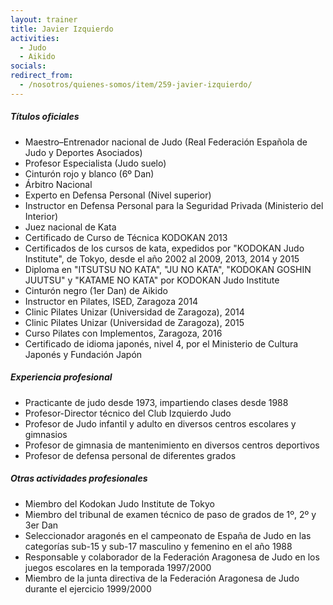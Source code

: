 ```yaml
---
layout: trainer
title: Javier Izquierdo
activities:
  - Judo
  - Aikido
socials:
redirect_from:
  - /nosotros/quienes-somos/item/259-javier-izquierdo/
---
```

<h5>Títulos oficiales</h5>
<ul>
  <li>Maestro–Entrenador nacional de Judo (Real Federación Española de Judo y Deportes Asociados)</li>
  <li>Profesor Especialista (Judo suelo)</li>
  <li>Cinturón rojo y blanco (6º Dan)</li>
  <li>Árbitro Nacional</li>
  <li>Experto en Defensa Personal (Nivel superior)</li>
  <li>Instructor en Defensa Personal para la Seguridad Privada (Ministerio del Interior)</li>
  <li>Juez nacional de Kata</li>
  <li>Certificado de Curso de Técnica KODOKAN 2013</li>
  <li>Certificados de los cursos de kata, expedidos por "KODOKAN Judo Institute", de Tokyo, desde el año 2002 al 2009, 2013, 2014 y 2015</li>
  <li>Diploma en "ITSUTSU NO KATA", "JU NO KATA", "KODOKAN GOSHIN JUUTSU" y "KATAME NO KATA" por KODOKAN Judo Institute</li>
  <li>Cinturón negro (1er Dan) de Aikido</li>
  <li>Instructor en Pilates, ISED, Zaragoza 2014</li>
  <li>Clinic Pilates Unizar (Universidad de Zaragoza), 2014</li>
  <li>Clinic Pilates Unizar (Universidad de Zaragoza), 2015</li>
  <li>Curso Pilates con Implementos, Zaragoza, 2016</li>
  <li>Certificado de idioma japonés, nivel 4, por el Ministerio de Cultura Japonés y Fundación Japón</li>
</ul>

<h5>Experiencia profesional</h5>
<ul>
  <li>Practicante de judo desde 1973, impartiendo clases desde 1988</li>
  <li>Profesor-Director técnico del Club Izquierdo Judo</li>
  <li>Profesor de Judo infantil y adulto en diversos centros escolares y gimnasios</li>
  <li>Profesor de gimnasia de mantenimiento en diversos centros deportivos</li>
  <li>Profesor de defensa personal de diferentes grados</li>
</ul>

<h5>Otras actividades profesionales</h5>
<ul>
  <li>Miembro del Kodokan Judo Institute de Tokyo</li>
  <li>Miembro del tribunal de examen técnico de paso de grados de 1º, 2º y 3er Dan</li>
  <li>Seleccionador aragonés en el campeonato de España de Judo en las categorías sub-15 y sub-17 masculino y femenino en el año 1988</li>
  <li>Responsable y colaborador de la Federación Aragonesa de Judo en los juegos escolares en la temporada 1997/2000</li>
  <li>Miembro de la junta directiva de la Federación Aragonesa de Judo durante el ejercicio 1999/2000</li>
</ul>
